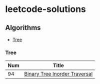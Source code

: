 # leetcode-solutions
## Algorithms
* [Tree](#Tree)

### Tree

| Num           | Title         |
| ------------- | ------------- |
| 94  | [Binary Tree Inorder Traversal](https://github.com/Picklerick94/leetcode-solutions/blob/d9bffb3c37d9630b63802444ad0b368c4a607a04/Java/BinaryTreeInorderTraversal.java)  |
